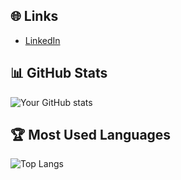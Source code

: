 ## 🌐 Links
- [LinkedIn](https://www.linkedin.com/in/abdullah-ahmed-786170286?utm_source=share&utm_campaign=share_via&utm_content=profile&utm_medium=android_app)
  
## 📊 GitHub Stats
![Your GitHub stats](https://github-readme-stats.vercel.app/api?username=Abdullah_Ahmedd&show_icons=true&theme=tokyonight)

## 🏆 Most Used Languages
![Top Langs](https://github-readme-stats.vercel.app/api/top-langs/?username=your-username&layout=compact&theme=tokyonight)
